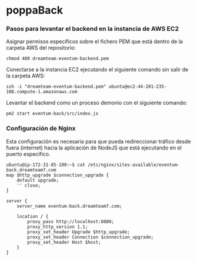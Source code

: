 # poppaBack

### Pasos para levantar el backend en la instancia de AWS EC2

Asignar permisos específicos sobre el fichero PEM que está dentro de la carpeta AWS del repositorio:

    chmod 400 dreamteam-eventum-backend.pem

Conectarse a la instancia EC2 ejecutando el siguiente comando sin salir de la carpeta AWS:

    ssh -i "dreamteam-eventum-backend.pem" ubuntu@ec2-44-201-235-108.compute-1.amazonaws.com

Levantar el backend como un proceso demonio con el siguiente comando:

    pm2 start eventum-back/src/index.js

### Configuración de Nginx

Esta configuración es necesaria para que pueda redireccionar tráfico desde fuera (internet) hacia la aplicación de NodeJS que está ejecutando en el puerto específico.

    ubuntu@ip-172-31-85-100:~$ cat /etc/nginx/sites-available/eventum-back.dreamteam7.com
    map $http_upgrade $connection_upgrade {
        default upgrade;
        '' close;
    }

    server {
        server_name eventum-back.dreamteam7.com;

        location / {
            proxy_pass http://localhost:8080;
            proxy_http_version 1.1;
            proxy_set_header Upgrade $http_upgrade;
            proxy_set_header Connection $connection_upgrade;
            proxy_set_header Host $host;
        }
    }
